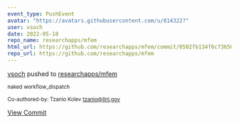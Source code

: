 ```yaml
---
event_type: PushEvent
avatar: "https://avatars.githubusercontent.com/u/814322?"
user: vsoch
date: 2022-05-10
repo_name: researchapps/mfem
html_url: https://github.com/researchapps/mfem/commit/0502fb134f6c73650b54eeff988f4e661c7d2529
repo_url: https://github.com/researchapps/mfem
---
```


<a href='https://github.com/vsoch' target='_blank'>vsoch</a> pushed to <a href='https://github.com/researchapps/mfem' target='_blank'>researchapps/mfem</a>

<small>naked workflow_dispatch

Co-authored-by: Tzanio Kolev <tzanio@llnl.gov></small>

<a href='https://github.com/researchapps/mfem/commit/0502fb134f6c73650b54eeff988f4e661c7d2529' target='_blank'>View Commit</a>